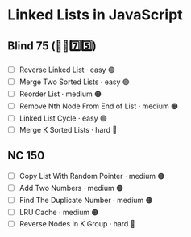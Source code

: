 # Linked Lists in JavaScript

## Blind 75 (🧑‍🦯7️⃣5️⃣)
- [ ] Reverse Linked List · easy 🟢 
- [ ] Merge Two Sorted Lists · easy 🟢 
- [ ] Reorder List · medium 🟠
- [ ] Remove Nth Node From End of List · medium 🟠
- [ ] Linked List Cycle · easy 🟢 	
- [ ] Merge K Sorted Lists · hard 🔴

## NC 150
- [ ] Copy List With Random Pointer · medium 🟠	
- [ ] Add Two Numbers · medium 🟠
- [ ] Find The Duplicate Number · medium 🟠
- [ ] LRU Cache · medium 🟠
- [ ] Reverse Nodes In K Group · hard 🔴